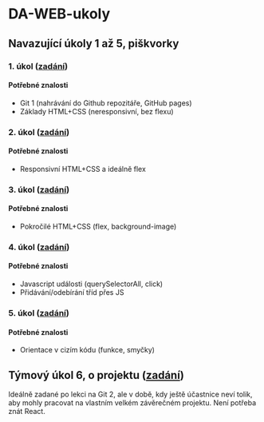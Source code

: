 # DA-WEB-ukoly

## Navazující úkoly 1 až 5, piškvorky

### 1. úkol ([zadání](https://github.com/Czechitas-podklady-WEB/Ukol-Piskvorky-1))

#### Potřebné znalosti

- Git 1 (nahrávání do Github repozitáře, GitHub pages)
- Základy HTML+CSS (neresponsivní, bez flexu)

### 2. úkol ([zadání](https://github.com/Czechitas-podklady-WEB/Ukol-Piskvorky-2))

#### Potřebné znalosti

- Responsivní HTML+CSS a ideálně flex

### 3. úkol ([zadání](https://github.com/Czechitas-podklady-WEB/Ukol-Piskvorky-3))

#### Potřebné znalosti

- Pokročilé HTML+CSS (flex, background-image)

### 4. úkol ([zadání](https://github.com/Czechitas-podklady-WEB/Ukol-Piskvorky-4))

#### Potřebné znalosti

- Javascript události (querySelectorAll, click)
- Přidávání/odebírání tříd přes JS

### 5. úkol ([zadání](https://github.com/Czechitas-podklady-WEB/Ukol-Piskvorky-5))

#### Potřebné znalosti

- Orientace v cizím kódu (funkce, smyčky)

## Týmový úkol 6, o projektu ([zadání](https://github.com/Czechitas-podklady-WEB/Ukol-O-projektu))

Ideálně zadané po lekci na Git 2, ale v době, kdy ještě účastnice neví tolik, aby mohly pracovat na vlastním velkém závěrečném projektu. Není potřeba znát React.
